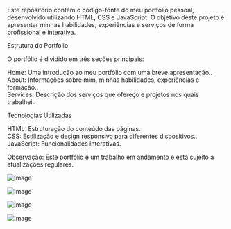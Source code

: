 

Este repositório contém o código-fonte do meu portfólio pessoal, desenvolvido utilizando HTML, CSS e JavaScript. O objetivo deste projeto é apresentar minhas habilidades, experiências e serviços de forma profissional e interativa.

Estrutura do Portfólio

O portfólio é dividido em três seções principais:

Home: Uma introdução ao meu portfólio com uma breve apresentação..<br>
About: Informações sobre mim, minhas habilidades, experiências e formação..<br>
Services: Descrição dos serviços que ofereço e projetos nos quais trabalhei..<br>

Tecnologias Utilizadas

HTML: Estruturação do conteúdo das páginas.<br>
CSS: Estilização e design responsivo para diferentes dispositivos..<br>
JavaScript: Funcionalidades interativas.<br>

Observação: Este portfólio é um trabalho em andamento e está sujeito a atualizações regulares.

![image](https://github.com/vieiraadev/Meu_Portifolio/assets/164572708/14a44b36-0037-4fec-a82b-fa9fb95b1ea6)

![image](https://github.com/vieiraadev/Meu_Portifolio/assets/164572708/0dec1c67-a271-485e-bd1b-00d319ba1ee9)

![image](https://github.com/vieiraadev/Meu_Portifolio/assets/164572708/427a2b9c-d6bb-4978-b99a-f75471f62169)

![image](https://github.com/vieiraadev/Meu_Portifolio/assets/164572708/06afa04c-4dab-44cd-9e23-a67759645268)



